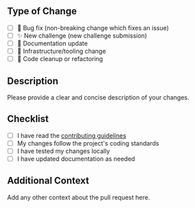 ## Type of Change

- [ ] 🐛 Bug fix (non-breaking change which fixes an issue)
- [ ] ✨ New challenge (new challenge submission)
- [ ] 📝 Documentation update
- [ ] 🔧 Infrastructure/tooling change
- [ ] 🧹 Code cleanup or refactoring

## Description

Please provide a clear and concise description of your changes.

## Checklist

- [ ] I have read the [contributing guidelines](../CHALLENGE_TEMPLATE.md)
- [ ] My changes follow the project's coding standards
- [ ] I have tested my changes locally
- [ ] I have updated documentation as needed

## Additional Context

Add any other context about the pull request here.
